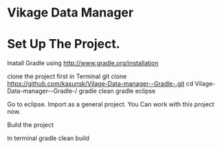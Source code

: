 Vikage Data Manager
===================

Set Up The Project.
===================

Inatall Gradle using http://www.gradle.org/installation

clone the project first
in Terminal
git clone https://github.com/kasunsk/Vilage-Data-manager--Gradle-.git
cd Vilage-Data-manager--Gradle-/
gradle clean
gradle eclipse

Go to eclipse. Import as a general project.
You Can work with this project now.

Build the project

In terminal
gradle clean build




